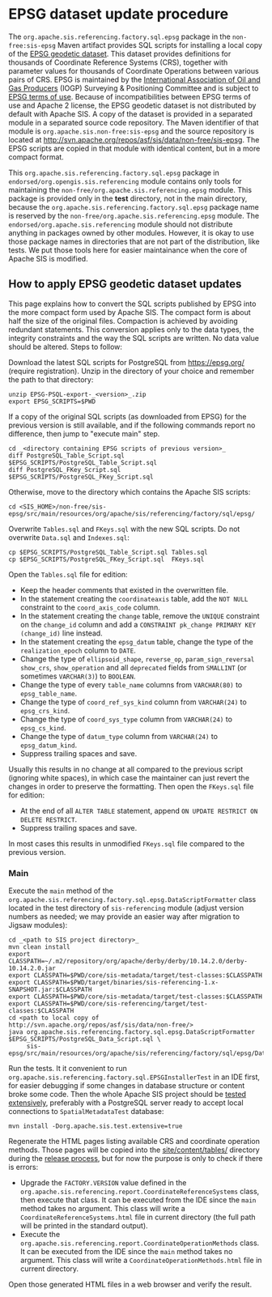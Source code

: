 # EPSG dataset update procedure

The `org.apache.sis.referencing.factory.sql.epsg` package in the `non-free:sis-epsg` Maven artifact
provides SQL scripts for installing a local copy of the [EPSG geodetic dataset](https://epsg.org/).
This dataset provides definitions for thousands of Coordinate Reference Systems (CRS),
together with parameter values for thousands of Coordinate Operations between various pairs of CRS.
EPSG is maintained by the [International Association of Oil and Gas Producers](https://www.iogp.org/) (IOGP)
Surveying & Positioning Committee and is subject to [EPSG terms of use](https://epsg.org/terms-of-use.html).
Because of incompatibilities between EPSG terms of use and Apache 2 license, the EPSG geodetic dataset is not distributed
by default with Apache SIS. A copy of the dataset is provided in a separated module in a separated source code repository.
The Maven identifier of that module is `org.apache.sis.non-free:sis-epsg` and the source repository is located at
http://svn.apache.org/repos/asf/sis/data/non-free/sis-epsg.
The EPSG scripts are copied in that module with identical content, but in a more compact format.

This `org.apache.sis.referencing.factory.sql.epsg` package in `endorsed/org.opengis.sis.referencing` module
contains only tools for maintaining the `non-free/org.apache.sis.referencing.epsg` module.
This package is provided only in the **test** directory, not in the main directory, because the
`org.apache.sis.referencing.factory.sql.epsg` package name is reserved by the `non-free/org.apache.sis.referencing.epsg` module.
The `endorsed/org.apache.sis.referencing` module should not distribute anything in packages owned by other modules.
However, it is okay to use those package names in directories that are not part of the distribution, like tests.
We put those tools here for easier maintainance when the core of Apache SIS is modified.


## How to apply EPSG geodetic dataset updates

This page explains how to convert the SQL scripts published by EPSG into the more compact form used by Apache SIS.
The compact form is about half the size of the original files. Compaction is achieved by avoiding redundant statements.
This conversion applies only to the data types, the integrity constraints and the way the SQL scripts are written.
No data value should be altered. Steps to follow:

Download the latest SQL scripts for PostgreSQL from https://epsg.org/ (require registration).
Unzip in the directory of your choice and remember the path to that directory:

```
unzip EPSG-PSQL-export-_<version>_.zip
export EPSG_SCRIPTS=$PWD
```

If a copy of the original SQL scripts (as downloaded from EPSG) for the previous version is still available,
and if the following commands report no difference, then jump to "execute main" step.

```
cd _<directory containing EPSG scripts of previous version>_
diff PostgreSQL_Table_Script.sql $EPSG_SCRIPTS/PostgreSQL_Table_Script.sql
diff PostgreSQL_FKey_Script.sql  $EPSG_SCRIPTS/PostgreSQL_FKey_Script.sql
```

Otherwise, move to the directory which contains the Apache SIS scripts:

```
cd <SIS_HOME>/non-free/sis-epsg/src/main/resources/org/apache/sis/referencing/factory/sql/epsg/
```

Overwrite `Tables.sql` and `FKeys.sql` with the new SQL scripts.
Do not overwrite `Data.sql` and `Indexes.sql`:

```
cp $EPSG_SCRIPTS/PostgreSQL_Table_Script.sql Tables.sql
cp $EPSG_SCRIPTS/PostgreSQL_FKey_Script.sql  FKeys.sql
```

Open the `Tables.sql` file for edition:

* Keep the header comments that existed in the overwritten file.
* In the statement creating the `coordinateaxis` table,
  add the `NOT NULL` constraint to the `coord_axis_code` column.
* In the statement creating the `change` table,
  remove the `UNIQUE` constraint on the `change_id` column
  and add a `CONSTRAINT pk_change PRIMARY KEY (change_id)` line instead.
* In the statement creating the `epsg_datum` table,
  change the type of the `realization_epoch` column to `DATE`.
* Change the type of `ellipsoid_shape`, `reverse_op`, `param_sign_reversal`
  `show_crs`, `show_operation` and all `deprecated` fields from `SMALLINT`
  (or sometimes `VARCHAR(3)`) to `BOOLEAN`.
* Change the type of every `table_name` columns from `VARCHAR(80)` to `epsg_table_name`.
* Change the type of `coord_ref_sys_kind` column from `VARCHAR(24)` to `epsg_crs_kind`.
* Change the type of `coord_sys_type` column from `VARCHAR(24)` to `epsg_cs_kind`.
* Change the type of `datum_type` column from `VARCHAR(24)` to `epsg_datum_kind`.
* Suppress trailing spaces and save.

Usually this results in no change at all compared to the previous script (ignoring white spaces),
in which case the maintainer can just revert the changes in order to preserve the formatting.
Then open the `FKeys.sql` file for edition:

* At the end of all `ALTER TABLE` statement, append `ON UPDATE RESTRICT ON DELETE RESTRICT`.
* Suppress trailing spaces and save.

In most cases this results in unmodified `FKeys.sql` file compared to the previous version.


### Main
Execute the `main` method of the `org.apache.sis.referencing.factory.sql.epsg.DataScriptFormatter` class
located in the test directory of `sis-referencing` module
(adjust version numbers as needed; we may provide an easier way after migration to Jigsaw modules):

```
cd _<path to SIS project directory>_
mvn clean install
export CLASSPATH=~/.m2/repository/org/apache/derby/derby/10.14.2.0/derby-10.14.2.0.jar
export CLASSPATH=$PWD/core/sis-metadata/target/test-classes:$CLASSPATH
export CLASSPATH=$PWD/target/binaries/sis-referencing-1.x-SNAPSHOT.jar:$CLASSPATH
export CLASSPATH=$PWD/core/sis-metadata/target/test-classes:$CLASSPATH
export CLASSPATH=$PWD/core/sis-referencing/target/test-classes:$CLASSPATH
cd <path to local copy of http://svn.apache.org/repos/asf/sis/data/non-free/>
java org.apache.sis.referencing.factory.sql.epsg.DataScriptFormatter $EPSG_SCRIPTS/PostgreSQL_Data_Script.sql \
     sis-epsg/src/main/resources/org/apache/sis/referencing/factory/sql/epsg/Data.sql
```

Run the tests. It it convenient to run `org.apache.sis.referencing.factory.sql.EPSGInstallerTest`
in an IDE first, for easier debugging if some changes in database structure or content broke some code.
Then the whole Apache SIS project should be [tested extensively](https://sis.apache.org/source.html#tests),
preferably with a PostgreSQL server ready to accept local connections to `SpatialMetadataTest` database:

```
mvn install -Dorg.apache.sis.test.extensive=true
```

Regenerate the HTML pages listing available CRS and coordinate operation methods.
Those pages will be copied into the
[site/content/tables/](http://svn.apache.org/repos/asf/sis/site/trunk/content/tables/)
directory during the [release process](https://sis.apache.org/release-management.html#update-crs-list),
but for now the purpose is only to check if there is errors:

* Upgrade the `FACTORY.VERSION` value defined in the
  `org.apache.sis.referencing.report.CoordinateReferenceSystems` class, then execute that class.
  It can be executed from the IDE since the `main` method takes no argument.
  This class will write a `CoordinateReferenceSystems.html` file in current directory
  (the full path will be printed in the standard output).
* Execute the `org.apache.sis.referencing.report.CoordinateOperationMethods` class.
  It can be executed from the IDE since the `main` method takes no argument.
  This class will write a `CoordinateOperationMethods.html` file in current directory.

Open those generated HTML files in a web browser and verify the result.
